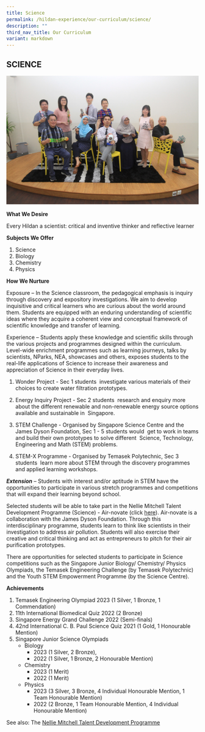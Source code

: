 ```yaml
---
title: Science
permalink: /hildan-experience/our-curriculum/science/
description: ""
third_nav_title: Our Curriculum
variant: markdown
---
```

SCIENCE
-------
![Science Department](/images/Dept_Sci.jpg)

<b>What We Desire</b>

Every Hildan a scientist: critical and inventive thinker and reflective learner

<b>Subjects We Offer</b>

1.  Science
2.  Biology
3.  Chemistry
4.  Physics

<b>How We Nurture</b>

Exposure – In the Science classroom, the pedagogical emphasis is inquiry&nbsp; through discovery and expository investigations. We aim to develop inquisitive and critical learners who are curious about the world around them. Students are equipped with an enduring understanding of scientific ideas where they acquire a coherent view and conceptual framework of scientific knowledge and transfer of learning.&nbsp;&nbsp;


Experience – Students apply these knowledge and scientific skills through the various projects and programmes designed within the curriculum. Level-wide enrichment programmes such as learning journeys, talks by scientists, NParks, NEA, showcases and others, exposes students to the real-life applications of Science to increase their awareness and appreciation of Science in their everyday lives.

1.  Wonder Project - Sec 1 students&nbsp; investigate various materials of their choices to create water filtration prototypes.
    
2.  Energy Inquiry Project \- Sec 2 students&nbsp; research and enquiry more about the different renewable and non-renewable energy source options available and sustainable in&nbsp; Singapore.&nbsp;
    
3.  STEM Challenge - Organised by Singapore Science Centre and the James Dyson Foundation, Sec 1 - 5 students would&nbsp; get to work in teams and build their own prototypes to solve different&nbsp; Science, Technology, Engineering and Math (STEM) problems.&nbsp;
    
4.  STEM-X Programme - Organised by Temasek Polytechnic, Sec 3&nbsp; students&nbsp; learn more about STEM through the discovery programmes and applied learning workshops.

***Extension*** – Students with interest and/or aptitude in STEM have the opportunities to participate in various stretch programmes and competitions that will expand their learning beyond school.

Selected students will be able to take part in the Nellie Mitchell Talent Development Programme (Science) - Air-novate (click [here](https://sthildassec.moe.edu.sg/hildan-experience/our-signature-programmes/nellie-mitchell-programme/)). Air-novate is a collaboration with the James Dyson Foundation. Through this interdisciplinary programme, students learn to think like scientists in their investigation to address air pollution. Students will also exercise their creative and critical thinking and act as entrepreneurs to pitch for their air purification prototypes.

There are opportunities for selected students to participate in Science competitions such as the Singapore Junior Biology/ Chemistry/ Physics Olympiads, the Temasek Engineering Challenge (by Temasek Polytechnic) and the Youth STEM Empowerment Programme (by the Science Centre).

<b>Achievements</b>

1.  Temasek Engineering Olympiad 2023 (1 Silver, 1 Bronze, 1 Commendation)
2.  11th International Biomedical Quiz 2022 (2 Bronze)
3.  Singapore Energy Grand Challenge 2022 (Semi-finals)
4.  42nd International C. B. Paul Science Quiz 2021 (1 Gold, 1 Honourable Mention)&nbsp;
5.  Singapore Junior Science Olympiads
	* Biology&nbsp;
		* 2023 (1 Silver, 2 Bronze),&nbsp;
		* 2022 (1 Silver, 1 Bronze, 2 Honourable Mention)
	* Chemistry&nbsp;
		* 2023 (1 Merit)
		* 2022 (1 Merit)
	* Physics&nbsp;
		* 2023 (3 Silver, 3 Bronze, 4 Individual Honourable Mention, 1 Team Honourable Mention)
		* 2022 (2 Bronze, 1 Team Honourable Mention, 4 Individual Honourable Mention)
    

See also: The [Nellie Mitchell Talent Development Programme](https://sthildassec.moe.edu.sg/hildan-experience/our-signature-programmes/nellie-mitchell-programme/)